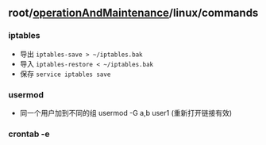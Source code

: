 ## root/[operationAndMaintenance](../README.md)/linux/commands
### iptables
* 导出 `iptables-save > ~/iptables.bak`
* 导入 `iptables-restore < ~/iptables.bak`
* 保存 `service iptables save`

### usermod
* 同一个用户加到不同的组 usermod -G a,b user1 (重新打开链接有效)

### crontab -e